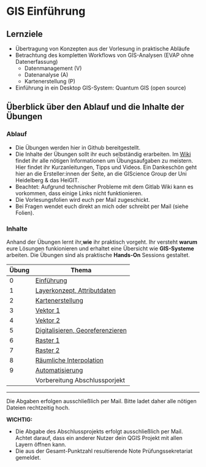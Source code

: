 # GIS Einführung


## Lernziele
* Übertragung von Konzepten aus der Vorlesung in praktische Abläufe
* Betrachtung des kompletten Workflows von GIS-Analysen (EVAP ohne Datenerfassung)
  * Datenmanagement (V)
  * Datenanalyse (A)
  * Kartenerstellung (P)
* Einführung in ein Desktop GIS-System: Quantum GIS (open source)


## Überblick über den Ablauf und die Inhalte der Übungen
### Ablauf
* Die Übungen werden hier in Github bereitgestellt. 
* Die Inhalte der Übungen sollt ihr euch selbständig erarbeiten. Im [Wiki](https://courses.gistools.geog.uni-heidelberg.de/giscience/gis-einfuehrung/wikis/home-) findet ihr alle nötigen Informationen um Übungsaufgaben zu meistern. Hier findet ihr Kurzanleitungen, Tipps und Videos. Ein Dankeschön geht hier an die Ersteller:innen der Seite, an die GIScience Group der Uni Heidelberg & das HeiGIT.
* Beachtet: Aufgrund technischer Probleme mit dem Gitlab Wiki kann es vorkommen, dass einige Links nicht funktionieren.
* Die Vorlesungsfolien wird euch per Mail zugeschickt.
* Bei Fragen wendet euch direkt an mich oder schreibt per Mail (siehe Folien).


### Inhalte
Anhand der Übungen lernt ihr,**wie** ihr praktisch vorgeht. Ihr versteht **warum** eure Lösungen funkionieren und erhaltet eine Übersicht wie **GIS-Systeme** arbeiten. Die Übungen sind als praktische **Hands-On** Sessions gestaltet.

| Übung 	                          | Thema |
|-------	                          |-------    |
| 0         	| [Einführung](https://github.com/GeowazM/Einfuehrung-GIS-fur-Geowissenschaften/tree/main/exercise_0)         |
| 1         	| [Layerkonzept, Attributdaten](https://github.com/GeowazM/Einfuehrung-GIS-fur-Geowissenschaften/tree/main/exercise_01)         |
| 2         	| [Kartenerstellung](https://github.com/GeowazM/Einfuehrung-GIS-fur-Geowissenschaften/tree/main/exercise_02)         |
| 3         	| [Vektor 1](https://github.com/GeowazM/Einfuehrung-GIS-fur-Geowissenschaften/tree/main/exercise_03)         |
| 4         	| [Vektor 2](https://github.com/GeowazM/Einfuehrung-GIS-fur-Geowissenschaften/tree/main/exercise_04)         |
| 5         	| [Digitalisieren, Georeferenzieren](https://github.com/GeowazM/Einfuehrung-GIS-fur-Geowissenschaften/tree/main/exercise_05)         |
| 6         	| [Raster 1](https://github.com/GeowazM/Einfuehrung-GIS-fur-Geowissenschaften/tree/main/exercise_06)         |
| 7         	| [Raster 2](https://github.com/GeowazM/Einfuehrung-GIS-fur-Geowissenschaften/tree/main/exercise_07)       |
| 8         	| [Räumliche Interpolation](https://github.com/GeowazM/Einfuehrung-GIS-fur-Geowissenschaften/tree/main/exercise_08)         |
| 9         	| [Automatisierung](https://github.com/GeowazM/Einfuehrung-GIS-fur-Geowissenschaften/tree/main/exercise_09)         |
|          	| Vorbereitung Abschlussporjekt         |

---


Die Abgaben erfolgen ausschließlich per Mail. Bitte ladet daher alle nötigen Dateien rechtzeitig hoch.

**WICHTIG:**
* Die Abgabe des Abschlussprojekts erfolgt ausschließlich per Mail. Achtet darauf, dass ein anderer Nutzer dein QGIS Projekt mit allen Layern öffnen kann. 
* Die aus der Gesamt-Punktzahl resultierende Note Prüfungssekretariat gemeldet.
